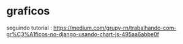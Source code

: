 # graficos

seguindo tutorial : https://medium.com/grupy-rn/trabalhando-com-gr%C3%A1ficos-no-django-usando-chart-js-495aa6abbe0f
